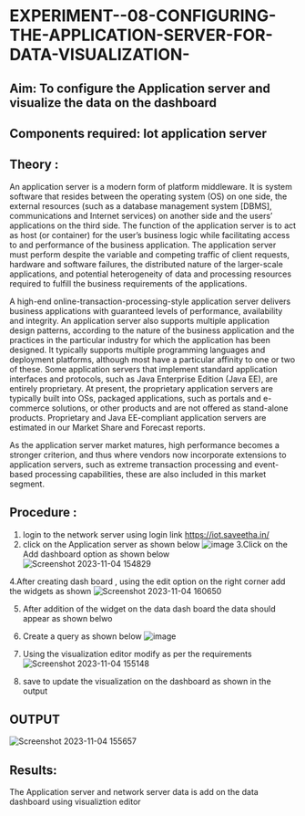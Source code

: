 # EXPERIMENT--08-CONFIGURING-THE-APPLICATION-SERVER-FOR-DATA-VISUALIZATION-
 
## Aim: To  configure  the Application server and visualize the data on the dashboard 
## Components required: Iot application server 
## Theory :
 An application server is a modern form of platform middleware. It is system software that resides between the operating system (OS) on one side, the external resources (such as a database management system [DBMS], communications and Internet services) on another side and the users’ applications on the third side. The function of the application server is to act as host (or container) for the user’s business logic while facilitating access to and performance of the business application. The application server must perform despite the variable and competing traffic of client requests, hardware and software failures, the distributed nature of the larger-scale applications, and potential heterogeneity of data and processing resources required to fulfill the business requirements of the applications.

A high-end online-transaction-processing-style application server delivers business applications with guaranteed levels of performance, availability and integrity. An application server also supports multiple application design patterns, according to the nature of the business application and the practices in the particular industry for which the application has been designed. It typically supports multiple programming languages and deployment platforms, although most have a particular affinity to one or two of these. Some application servers that implement standard application interfaces and protocols, such as Java Enterprise Edition (Java EE), are entirely proprietary. At present, the proprietary application servers are typically built into OSs, packaged applications, such as portals and e-commerce solutions, or other products and are not offered as stand-alone products. Proprietary and Java EE-compliant application servers are estimated in our Market Share and Forecast reports.

As the application server market matures, high performance becomes a stronger criterion, and thus where vendors now incorporate extensions to application servers, such as extreme transaction processing and event-based processing capabilities, these are also included in this market segment.
## Procedure :

 1. login to the network server using login link  https://iot.saveetha.in/
 2.  click on the Application server as shown below 
 ![image](https://github.com/vasanthkumarch/EXPERIMENT-07-CONFIGURING-NETWORK-SERVER-FOR-CONNECTING-GATEWAY-AND-END-NODE-/assets/36288975/47c2e08d-6598-4437-8b07-f213d6f3b8ac)
 3.Click on the Add dashboard option as shown below 
 ![Screenshot 2023-11-04 154829](https://github.com/NaveenM-IOT0804/EXPERIMENT--08-CONFIGURING-THE-APPLICATION-SERVER-FOR-DATA-VISUALIZATION-/assets/117974950/03a60803-4681-4cc2-ade0-73e28601318d)

 4.After creating dash board , using the edit option on the right corner  add the widgets as shown 
![Screenshot 2023-11-04 160650](https://github.com/NaveenM-IOT0804/EXPERIMENT--08-CONFIGURING-THE-APPLICATION-SERVER-FOR-DATA-VISUALIZATION-/assets/117974950/2188b0ab-eb07-4ce9-972d-9c50753ed054)


5. After addition of the widget on the data dash board the data should appear as shown belwo 
6. Create a query as shown below 
 ![image](https://github.com/vasanthkumarch/EXPERIMENT--08-CONFIGURING-THE-APPLICATION-SERVER-FOR-DATA-VISUALIZATION-/assets/36288975/ceead64a-e6a1-403d-864e-2526f8b39930)
7. Using the visualization editor modify as per the requirements 
![Screenshot 2023-11-04 155148](https://github.com/NaveenM-IOT0804/EXPERIMENT--08-CONFIGURING-THE-APPLICATION-SERVER-FOR-DATA-VISUALIZATION-/assets/117974950/33f5fe61-16a5-4f46-b635-6f2569c1f7b7)

8. save to update the visualization on the dashboard as shown in the output 


## OUTPUT 
 

![Screenshot 2023-11-04 155657](https://github.com/NaveenM-IOT0804/EXPERIMENT--08-CONFIGURING-THE-APPLICATION-SERVER-FOR-DATA-VISUALIZATION-/assets/117974950/30b18a0d-6970-40e0-94b6-9a9a583d12ee)



## Results: 

  The Application  server and network server data is add on the data dashboard using visualiztion editor 
